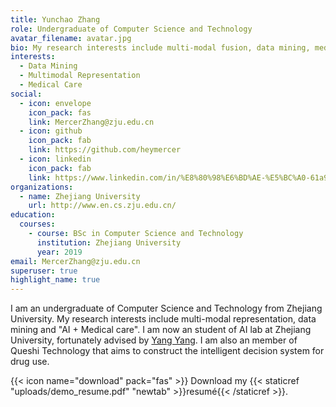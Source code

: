 ```yaml
---
title: Yunchao Zhang
role: Undergraduate of Computer Science and Technology
avatar_filename: avatar.jpg
bio: My research interests include multi-modal fusion, data mining, medical care
interests:
  - Data Mining
  - Multimodal Representation
  - Medical Care
social:
  - icon: envelope
    icon_pack: fas
    link: MercerZhang@zju.edu.cn
  - icon: github
    icon_pack: fab
    link: https://github.com/heymercer
  - icon: linkedin
    icon_pack: fab
    link: https://www.linkedin.com/in/%E8%80%98%E6%BD%AE-%E5%BC%A0-61a908207/
organizations:
  - name: Zhejiang University
    url: http://www.en.cs.zju.edu.cn/
education:
  courses:
    - course: BSc in Computer Science and Technology
      institution: Zhejiang University
      year: 2019
email: MercerZhang@zju.edu.cn
superuser: true
highlight_name: true
---
```

I am an undergraduate of Computer Science and Technology from Zhejiang University. My research interests include multi-modal representation, data mining and "AI + Medical care". I am now an student of AI lab at Zhejiang University, fortunately advised by [Yang Yang](https://yangy.org/).  I am also an member of Queshi Technology that aims to construct the [](javascript:void(0); "添加到收藏夹")intelligent decision system for drug use.

{{< icon name="download" pack="fas" >}} Download my {{< staticref "uploads/demo_resume.pdf" "newtab" >}}resumé{{< /staticref >}}.